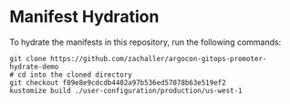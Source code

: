 # Manifest Hydration

To hydrate the manifests in this repository, run the following commands:

```shell
git clone https://github.com/zachaller/argocon-gitops-promoter-hydrate-demo
# cd into the cloned directory
git checkout f89e8e9cdcdb4402a97b536ed57078b63e519ef2
kustomize build ./user-configuration/production/us-west-1
```
